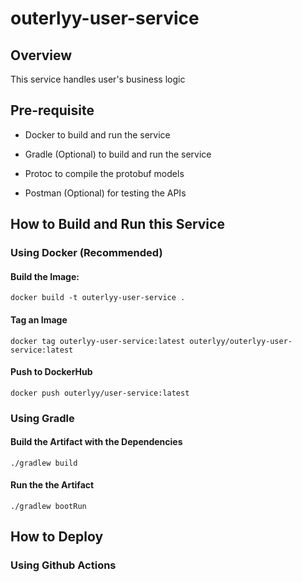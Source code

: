# outerlyy-user-service

## Overview

This service handles user's business logic

## Pre-requisite

* Docker to build and run the service

* Gradle (Optional) to build and run the service

* Protoc to compile the protobuf models

* Postman (Optional) for testing the APIs

## How to Build and Run this Service

### Using Docker (Recommended)

#### Build the Image:

```
docker build -t outerlyy-user-service .
```

#### Tag an Image

```
docker tag outerlyy-user-service:latest outerlyy/outerlyy-user-service:latest
```

#### Push to DockerHub

```
docker push outerlyy/user-service:latest
```

### Using Gradle

#### Build the Artifact with the Dependencies

```
./gradlew build
```

#### Run the the Artifact

```
./gradlew bootRun
```
## How to Deploy

### Using Github Actions
